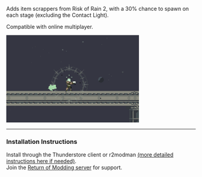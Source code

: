 Adds item scrappers from Risk of Rain 2, with a 30% chance to spawn on each stage (excluding the Contact Light).  

Compatible with online multiplayer.  

![Scrapper showcase.gif](https://github.com/Klehrik/RoRR-Scrappers/blob/main/scrapper_showcase.gif?raw=true)

---

### Installation Instructions
Install through the Thunderstore client or r2modman [(more detailed instructions here if needed)](https://return-of-modding.github.io/ModdingWiki/Playing/Getting-Started/).  
Join the [Return of Modding server](https://discord.gg/VjS57cszMq) for support.  